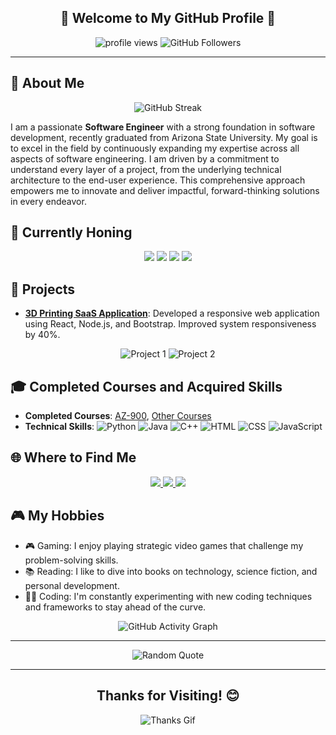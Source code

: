 

<h2 align="center">🌟 Welcome to My GitHub Profile 🌟</h2>

<p align="center">
  <img src="https://komarev.com/ghpvc/?username=bstuva&color=green&label=Profile+Views&style=flat-square" alt="profile views">
  <img src="https://img.shields.io/github/followers/bstuva?label=Follow&style=social" alt="GitHub Followers">
</p>

---

## 🌟 About Me
<p align="center">
  <img src="https://github-readme-streak-stats.herokuapp.com/?user=bstuva&theme=dark&hide_border=true" alt="GitHub Streak">
</p>

I am a passionate **Software Engineer** with a strong foundation in software development, recently graduated from Arizona State University. My goal is to excel in the field by continuously expanding my expertise across all aspects of software engineering. I am driven by a commitment to understand every layer of a project, from the underlying technical architecture to the end-user experience. This comprehensive approach empowers me to innovate and deliver impactful, forward-thinking solutions in every endeavor.

## 🔧 Currently Honing
<p align="center">
  <img src="https://img.shields.io/badge/-Python-333333?style=flat&logo=python">
  <img src="https://img.shields.io/badge/-SQL-333333?style=flat&logo=postgresql">
  <img src="https://img.shields.io/badge/-JavaScript-333333?style=flat&logo=javascript">
  <img src="https://img.shields.io/badge/-React-333333?style=flat&logo=react">
</p>

## 🚀 Projects
- **[3D Printing SaaS Application](https://github.com/bstuva/project-link)**: Developed a responsive web application using React, Node.js, and Bootstrap. Improved system responsiveness by 40%.

<p align="center">
  <img src="https://github-readme-stats.vercel.app/api/pin/?username=bstuva&repo=project-link&theme=dark" alt="Project 1">
  <img src="https://github-readme-stats.vercel.app/api/pin/?username=bstuva&repo=another-project&theme=dark" alt="Project 2">
</p>

## 🎓 Completed Courses and Acquired Skills
- **Completed Courses**: [AZ-900](https://www.example.com), [Other Courses](https://www.example.com)
- **Technical Skills**: ![Python](https://img.shields.io/badge/-Python-333333?style=flat&logo=python) ![Java](https://img.shields.io/badge/-Java-333333?style=flat&logo=java) ![C++](https://img.shields.io/badge/-C++-333333?style=flat&logo=c%2B%2B) ![HTML](https://img.shields.io/badge/-HTML-333333?style=flat&logo=html5) ![CSS](https://img.shields.io/badge/-CSS-333333?style=flat&logo=css3) ![JavaScript](https://img.shields.io/badge/-JavaScript-333333?style=flat&logo=javascript)

## 🌐 Where to Find Me
<p align="center">
  <a href="https://linkedin.com/in/bstuva">
    <img src="https://img.shields.io/badge/-LinkedIn-0077B5?style=flat&logo=linkedin&logoColor=white">
  </a>
  <a href="https://github.com/bstuva">
    <img src="https://img.shields.io/badge/-GitHub-333333?style=flat&logo=github">
  </a>
  <a href="mailto:bdstuva@gmail.com">
    <img src="https://img.shields.io/badge/-Email-D14836?style=flat&logo=gmail&logoColor=white">
  </a>
</p>

## 🎮 My Hobbies
- 🎮 Gaming: I enjoy playing strategic video games that challenge my problem-solving skills.
- 📚 Reading: I like to dive into books on technology, science fiction, and personal development.
- 🧑‍💻 Coding: I'm constantly experimenting with new coding techniques and frameworks to stay ahead of the curve.

<p align="center">
  <img src="https://activity-graph.herokuapp.com/graph?username=bstuva&theme=react-dark" alt="GitHub Activity Graph">
</p>

---

<p align="center">
  <img src="https://quotes-github-readme.vercel.app/api?type=horizontal&theme=dark" alt="Random Quote">
</p>

---

<h2 align="center">Thanks for Visiting! 😊</h2>
<p align="center">
  <img src="https://media.giphy.com/media/dxn6fRlTIShoeBr69N/giphy.gif" alt="Thanks Gif">
</p>
